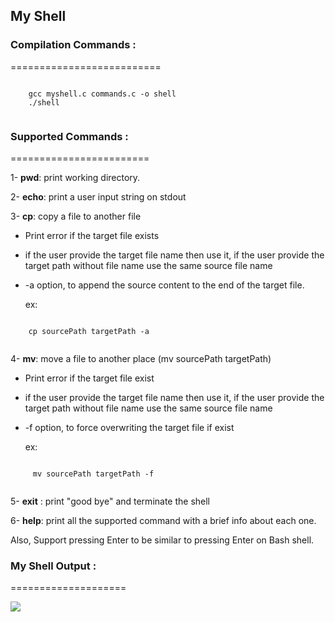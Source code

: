   ## My Shell

  ### Compilation Commands :
  ==========================
```

    gcc myshell.c commands.c -o shell
    ./shell
    
```
  
### Supported Commands :
========================

1- **pwd**: print working directory.

2- **echo**: print a user input string on stdout 

3- **cp**: copy a file to another file

   - Print error if the target file exists

  - if the user provide the target file name then use it, if the user provide the target path without file name use the  same source file name
  
  - -a option, to append the source content to the end of the target file.

    ex:

```

    cp sourcePath targetPath -a
    
```

4- **mv**: move a file to another place (mv sourcePath targetPath)

        
  - Print error if the target file exist
    
  - if the user provide the target file name then use it, if the user provide the target path without file name use the same source file name
        
  - -f option, to force overwriting the target file if exist    

    ex:

```

     mv sourcePath targetPath -f
    
```
        
5- **exit** : print "good bye" and terminate the shell

6- **help**: print all the supported command with a brief info about each one.
      
Also, Support pressing Enter to be similar to pressing Enter on Bash shell.

### My Shell Output :
====================

<img src ="https://github.com/user-attachments/assets/6044e646-9834-4542-af7b-3552a53780ea">







